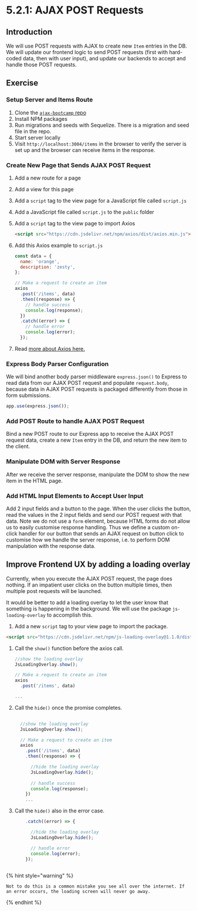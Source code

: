# 5.2.1: AJAX POST Requests

## Introduction

We will use POST requests with AJAX to create new `Item` entries in the DB. We will update our frontend logic to send POST requests (first with hard-coded data, then with user input), and update our backends to accept and handle those POST requests.

## Exercise

### Setup Server and Items Route

1. Clone the [`ajax-bootcamp` repo](https://github.com/rocketacademy/ajax-bootcamp)
2. Install NPM packages
3. Run migrations and seeds with Sequelize. There is a migration and seed file in the repo.
4. Start server locally
5. Visit `http://localhost:3004/items` in the browser to verify the server is set up and the browser can receive items in the response.

### Create New Page that Sends AJAX POST Request

1. Add a new route for a page
2. Add a view for this page
3. Add a `script` tag to the view page for a JavaScript file called `script.js`
4. Add a JavaScript file called `script.js` to the `public` folder
5.  Add a `script` tag to the view page to import Axios

    ```html
    <script src="https://cdn.jsdelivr.net/npm/axios/dist/axios.min.js"></script>
    ```
6.  Add this Axios example to `script.js`

    ```javascript
    const data = {
      name: 'orange',
      description: 'zesty',
    };

    // Make a request to create an item
    axios
      .post('/items', data)
      .then((response) => {
        // handle success
        console.log(response);
      })
      .catch((error) => {
        // handle error
        console.log(error);
      });
    ```
7. Read [more about Axios here.](https://github.com/axios/axios/blob/master/README.md#example)

### Express Body Parser Configuration

We will bind another body parser middleware `express.json()` to Express to read data from our AJAX POST request and populate `request.body`, because data in AJAX POST requests is packaged differently from those in form submissions.

```javascript
app.use(express.json());
```

### Add POST Route to handle AJAX POST Request

Bind a new POST route to our Express app to receive the AJAX POST request data, create a new `Item` entry in the DB, and return the new item to the client.

### Manipulate DOM with Server Response

After we receive the server response, manipulate the DOM to show the new item in the HTML page.

### Add HTML Input Elements to Accept User Input

Add 2 input fields and a button to the page. When the user clicks the button, read the values in the 2 input fields and send our POST request with that data. Note we do not use a `form` element, because HTML forms do not allow us to easily customise response handling. Thus we define a custom on-click handler for our button that sends an AJAX request on button click to customise how we handle the server response, i.e. to perform DOM manipulation with the response data.

## Improve Frontend UX by adding a loading overlay

Currently, when you execute the AJAX POST request, the page does nothing. If an impatient user clicks on the button multiple times, then multiple post requests will be launched.

It would be better to add a loading overlay to let the user know that something is happening in the background. We will use the package `js-loading-overlay` to accomplish this.

1. Add a new `script` tag to your view page to import the package.

```html
<script src="https://cdn.jsdelivr.net/npm/js-loading-overlay@1.1.0/dist/js-loading-overlay.min.js"></script>
```

1.  Call the `show()` function before the axios call.

    ```javascript
    //show the loading overlay
    JsLoadingOverlay.show();

    // Make a request to create an item
    axios
      .post('/items', data)

    ...
    ```
2.  Call the `hide()` once the promise completes.

    ```javascript
      
      //show the loading overlay
      JsLoadingOverlay.show();

      // Make a request to create an item
      axios
        .post('/items', data)
        .then((response) => {

          //hide the loading overlay
          JsLoadingOverlay.hide();
          
          // handle success
          console.log(response);
        })
        ...
    ```
3.  Call the `hide()` also in the error case.

    ```javascript
        .catch((error) => {

          //hide the loading overlay
          JsLoadingOverlay.hide();

          // handle error
          console.log(error);
        });
        
    ```

{% hint style="warning" %}
```
Not to do this is a common mistake you see all over the internet. If an error occurs, the loading screen will never go away.
```
{% endhint %}
